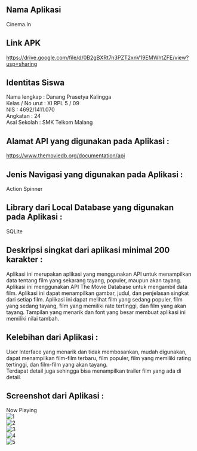 ## Nama Aplikasi 
Cinema.In <br>

## Link APK 
https://drive.google.com/file/d/0B2gBXRt7n3PZT2xnV19EMWhtZFE/view?usp=sharing <br>

## Identitas Siswa
Nama lengkap : Danang Prasetya Kalingga
<br> Kelas / No urut : XI RPL 5 / 09
<br> NIS :  4692/1411.070
<br> Angkatan : 24
<br> Asal Sekolah : SMK Telkom Malang

## Alamat API yang digunakan pada Aplikasi : 
https://www.themoviedb.org/documentation/api <br>

## Jenis Navigasi yang digunakan pada Aplikasi :
Action Spinner <br>

## Library dari Local Database yang digunakan pada Aplikasi :
SQLite <br>

## Deskripsi singkat dari aplikasi minimal 200 karakter :
Aplikasi ini merupakan aplikasi yang menggunakan API untuk menampilkan data tentang film yang sekarang tayang, populer, 
maupun akan tayang. 
Aplikasi ini menggunakan API The Movie Database untuk mengambil data film. 
Aplikasi ini dapat menampilkan gambar, judul, dan penjelasan singkat dari setiap film. 
Aplikasi ini dapat melihat film yang sedang populer, 
film yang sedang tayang, film yang memiliki rate tertinggi, dan film yang akan tayang. Tampilan yang menarik dan font yang besar membuat aplikasi ini memiliki nilai tambah. <br>
## Kelebihan dari Aplikasi :
User Interface yang menarik dan tidak membosankan, mudah digunakan, dapat menampilkan film-film terbaru, film populer, film yang memiliki rating tertinggi, dan film-film yang akan tayang.<br>
Terdapat detail juga sehingga bisa menampilkan trailer film yang ada di detail.
## Screenshot dari Aplikasi :
Now Playing <br>
![1](https://user-images.githubusercontent.com/22055242/27064307-f421b6de-5020-11e7-923e-1f9630c01e91.jpeg)
<br>
![2](https://user-images.githubusercontent.com/22055242/27064311-f435fc2a-5020-11e7-8e85-977dcd5c698e.jpeg)
<br>
![3](https://user-images.githubusercontent.com/22055242/27064308-f42a1f54-5020-11e7-880e-7b71f9c7ba73.jpeg)
<br>
![4](https://user-images.githubusercontent.com/22055242/27064309-f42cafda-5020-11e7-95bd-cc471558d661.jpeg)
<br>
![5](https://user-images.githubusercontent.com/22055242/27064310-f4331802-5020-11e7-9b6e-989c9fa550c4.jpeg)
<br>


